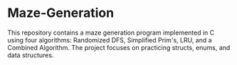 # Maze-Generation
This repository contains a maze generation program implemented in C using four algorithms: Randomized DFS, Simplified Prim's, LRU, and a Combined Algorithm. The project focuses on practicing structs, enums, and data structures.
